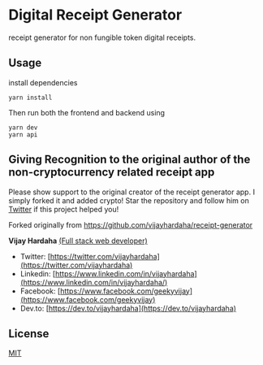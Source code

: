 # Digital Receipt Generator

receipt generator for non fungible token digital receipts.

## Usage
install dependencies
```
yarn install
```

Then run both the frontend and backend using
```
yarn dev
yarn api
```

## Giving Recognition to the original author of the non-cryptocurrency related receipt app

Please show support to the original creator of the receipt generator app. I simply forked it and added crypto! Star the repository and follow him on [Twitter](https://twitter/vijayhardaha/) if this project helped you!

Forked originally from https://github.com/vijayhardaha/receipt-generator

**Vijay Hardaha** [(Full stack web developer)](https://pph.me/vijayhardaha)

- Twitter: [https://twitter.com/vijayhardaha](https://twitter.com/vijayhardaha)
- Linkedin: [https://www.linkedin.com/in/vijayhardaha](https://www.linkedin.com/in/vijayhardaha/)
- Facebook: [https://www.facebook.com/geekyvijay](https://www.facebook.com/geekyvijay)
- Dev.to: [https://dev.to/vijayhardaha](https://dev.to/vijayhardaha)

## License
[MIT](https://choosealicense.com/licenses/mit/)
